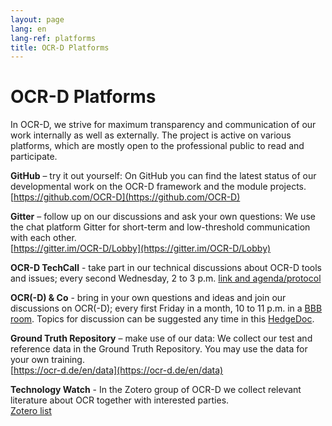 ```yaml
---
layout: page
lang: en
lang-ref: platforms
title: OCR-D Platforms
---
```

# OCR-D Platforms

In OCR-D, we strive for maximum transparency and communication of our work
internally as well as externally. The project is active on various platforms,
which are mostly open to the professional public to read and participate.

**GitHub** – try it out yourself: On GitHub you can find the latest status of our developmental work on the OCR-D framework and the module projects.  
[https://github.com/OCR-D](https://github.com/OCR-D)

**Gitter** – follow up on our discussions and ask your own questions: We use the chat platform Gitter for short-term and low-threshold communication with each other.  
[https://gitter.im/OCR-D/Lobby](https://gitter.im/OCR-D/Lobby)

**OCR-D TechCall** - take part in our technical discussions about OCR-D tools and issues; every second Wednesday, 2 to 3 p.m.
[link and agenda/protocol](https://pad.gwdg.de/75dyxG6gS-e0Q04_fpm-ng)

**OCR(-D) & Co** - bring in your own questions and ideas and join our discussions on OCR(-D); every first Friday in a month, 10 to 11 p.m. in a 
[BBB room](https://meet.gwdg.de/b/kon-v6q-azq-3el). Topics for discussion can be suggested any time in this [HedgeDoc](https://pad.gwdg.de/4DOfRl42RIeAQYDaimFx-w).

**Ground Truth Repository** – make use of our data: We collect our test and reference data in the Ground Truth Repository. You may use the data for your own training.  
[https://ocr-d.de/en/data](https://ocr-d.de/en/data)

**Technology Watch** - In the Zotero group of OCR-D we collect relevant literature about OCR together with interested parties.  
[Zotero list](https://www.zotero.org/groups/ocr-d)
